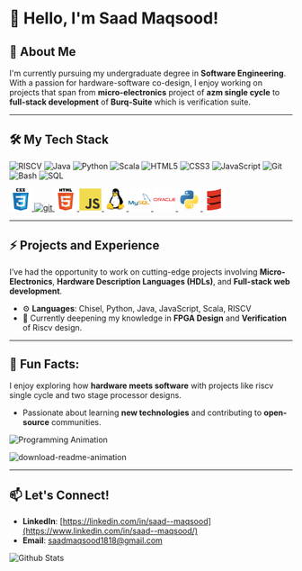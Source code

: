 # 👋 Hello, I'm Saad Maqsood!

## 🌟 About Me
I'm currently pursuing my undergraduate degree in **Software Engineering**. With a passion for hardware-software co-design, I enjoy working on projects that span from **micro-electronics** project of **azm single cycle** to **full-stack development** of **Burq-Suite** which is verification suite.

---

## 🛠️ My Tech Stack
![RISCV](https://img.shields.io/badge/RISCV-%23000000.svg?style=for-the-badge&logo=riscv&logoColor=white)
![Java](https://img.shields.io/badge/Java-%23ED8B00.svg?style=for-the-badge&logo=java&logoColor=white)
![Python](https://img.shields.io/badge/Python-%233776AB.svg?style=for-the-badge&logo=python&logoColor=white)
![Scala](https://img.shields.io/badge/Scala-%23DC322F.svg?style=for-the-badge&logo=scala&logoColor=white)
![HTML5](https://img.shields.io/badge/HTML5-%23E34F26.svg?style=for-the-badge&logo=html5&logoColor=white)
![CSS3](https://img.shields.io/badge/CSS3-%231572B6.svg?style=for-the-badge&logo=css3&logoColor=white)
![JavaScript](https://img.shields.io/badge/JavaScript-%23F7DF1E.svg?style=for-the-badge&logo=javascript&logoColor=black)
![Git](https://img.shields.io/badge/Git-%23F05032.svg?style=for-the-badge&logo=git&logoColor=white)
![Bash](https://img.shields.io/badge/Bash-%234EAA25.svg?style=for-the-badge&logo=gnu-bash&logoColor=white)
![SQL](https://img.shields.io/badge/SQL-%2300f.svg?style=for-the-badge&logo=mysql&logoColor=white)

<p align="left"> <a href="https://www.w3schools.com/css/" target="_blank" rel="noreferrer"> <img src="https://raw.githubusercontent.com/devicons/devicon/master/icons/css3/css3-original-wordmark.svg" alt="css3" width="40" height="40"/> </a> <a href="https://git-scm.com/" target="_blank" rel="noreferrer"> <img src="https://www.vectorlogo.zone/logos/git-scm/git-scm-icon.svg" alt="git" width="40" height="40"/> </a> <a href="https://www.w3.org/html/" target="_blank" rel="noreferrer"> <img src="https://raw.githubusercontent.com/devicons/devicon/master/icons/html5/html5-original-wordmark.svg" alt="html5" width="40" height="40"/> </a> <a href="https://developer.mozilla.org/en-US/docs/Web/JavaScript" target="_blank" rel="noreferrer"> <img src="https://raw.githubusercontent.com/devicons/devicon/master/icons/javascript/javascript-original.svg" alt="javascript" width="40" height="40"/> </a> <a href="https://www.linux.org/" target="_blank" rel="noreferrer"> <img src="https://raw.githubusercontent.com/devicons/devicon/master/icons/linux/linux-original.svg" alt="linux" width="40" height="40"/> </a> <a href="https://www.mysql.com/" target="_blank" rel="noreferrer"> <img src="https://raw.githubusercontent.com/devicons/devicon/master/icons/mysql/mysql-original-wordmark.svg" alt="mysql" width="40" height="40"/> </a> <a href="https://www.oracle.com/" target="_blank" rel="noreferrer"> <img src="https://raw.githubusercontent.com/devicons/devicon/master/icons/oracle/oracle-original.svg" alt="oracle" width="40" height="40"/> </a> <a href="https://www.python.org" target="_blank" rel="noreferrer"> <img src="https://raw.githubusercontent.com/devicons/devicon/master/icons/python/python-original.svg" alt="python" width="40" height="40"/> </a> <a href="https://www.scala-lang.org" target="_blank" rel="noreferrer"> <img src="https://raw.githubusercontent.com/devicons/devicon/master/icons/scala/scala-original.svg" alt="scala" width="40" height="40"/> </a> </p>

---

## ⚡ Projects and Experience
I’ve had the opportunity to work on cutting-edge projects involving **Micro-Electronics**, **Hardware Description Languages (HDLs)**, and **Full-stack web development**.

- ⚙️ **Languages**: Chisel, Python, Java, JavaScript, Scala, RISCV
- 🌱 Currently deepening my knowledge in **FPGA Design** and **Verification** of Riscv design.

---

## 🎯 Fun Facts:
<!-- - I enjoy exploring how **hardware meets software** with projects like FPGA designs. -->
I enjoy exploring how **hardware meets software** with projects like riscv single cycle and two stage processor designs.
- Passionate about learning **new technologies** and contributing to **open-source** communities.
  
![Programming Animation](https://media.giphy.com/media/LmNwrBhejkK9EFP504/giphy.gif)

![download-readme-animation](https://github.com/user-attachments/assets/ce53c90a-37ea-4408-af27-02ce9a1c8187)

---

## 📫 Let's Connect!
- **LinkedIn**: [https://linkedin.com/in/saad--maqsood](https://www.linkedin.com/in/saad--maqsood/)
- **Email**: [saadmaqsood1818@gmail.com](mailto:saadmaqsood1818@gmail.com)

![Github Stats](https://github-readme-stats.vercel.app/api?username=SaadMaqsood2023&show_icons=true&theme=radical)
